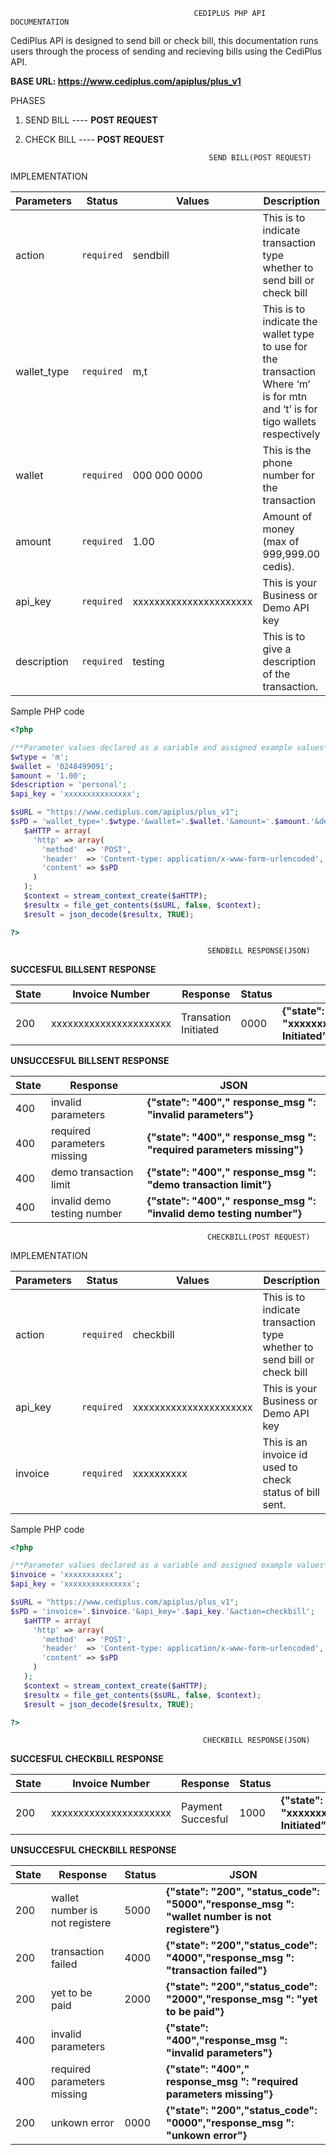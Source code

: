                                              CEDIPLUS PHP API DOCUMENTATION
CediPlus API is designed to send bill or check bill, this documentation runs users through the process of sending and recieving bills using the CediPlus API.

**BASE URL: https://www.cediplus.com/apiplus/plus_v1**

PHASES
1. SEND BILL ---- **POST REQUEST**
2. CHECK BILL ---- **POST REQUEST**

                                                SEND BILL(POST REQUEST)
IMPLEMENTATION

| Parameters | Status | Values | Description |
| --- | --- | --- | --- |
| action | `required` | sendbill | This is to indicate transaction type whether to send bill or check bill |                               
| wallet_type | `required` | m,t | This is to indicate the wallet type to use for the transaction Where ‘m’ is for mtn and ‘t’ is for tigo wallets respectively |  
| wallet | `required` | 000 000 0000 | This is the phone number for the transaction |
| amount | `required` | 1.00 | Amount of money (max of 999,999.00 cedis). |
| api_key | `required` | xxxxxxxxxxxxxxxxxxxxxx | This is your Business or Demo API key |
| description | `required` | testing | This is to give a description of the transaction. | 

Sample PHP code
```php
<?php

/**Parameter values declared as a variable and assigned example values**/
$wtype = 'm';
$wallet = '0248499091';
$amount = '1.00';
$description = 'personal';
$api_key = 'xxxxxxxxxxxxxxx';

$sURL = "https://www.cediplus.com/apiplus/plus_v1";
$sPD = 'wallet_type='.$wtype.'&wallet='.$wallet.'&amount='.$amount.'&description='.$description.'&api_key='.$api_key.'&action=sendbill'; 
   $aHTTP = array(
     'http' => array(
       'method'  => 'POST',
       'header'  => 'Content-type: application/x-www-form-urlencoded',
       'content' => $sPD
     )
   );
   $context = stream_context_create($aHTTP);
   $resultx = file_get_contents($sURL, false, $context);
   $result = json_decode($resultx, TRUE);

?>
```
                                                SENDBILL RESPONSE(JSON)
**SUCCESFUL BILLSENT RESPONSE**                                               

| State | Invoice Number | Response | Status | JSON | DESCRIPTION |
| --- | --- | --- | --- | --- | --- | 
| 200 | xxxxxxxxxxxxxxxxxxxxxx | Transation Initiated | 0000 | **{"state": "200","invoice_number": "xxxxxxxxxxxxxxxxxxx","response_msg":”Transaction Initiated”,"status_code": "0000",}** | bill sent response |

**UNSUCCESFUL BILLSENT RESPONSE**                                               

| State | Response | JSON |
| --- | --- | --- |
| 400 | invalid parameters | **{"state": "400"," response_msg ": "invalid parameters"}** |
| 400 | required parameters missing | **{"state": "400"," response_msg ": "required parameters missing"}** |
| 400 | demo transaction limit | **{"state": "400"," response_msg ": "demo transaction limit"}** |
| 400 | invalid demo testing number | **{"state": "400"," response_msg ": "invalid demo testing number"}** |


                                                CHECKBILL(POST REQUEST)
IMPLEMENTATION

| Parameters | Status | Values | Description |
| --- | --- | --- | --- |
| action | `required` | checkbill | This is to indicate transaction type whether to send bill or check bill |
| api_key | `required` | xxxxxxxxxxxxxxxxxxxxxx | This is your Business or Demo API key |
| invoice | `required` | xxxxxxxxxx | This is an invoice id used to check status of bill sent. | 

Sample PHP code
```php
<?php

/**Parameter values declared as a variable and assigned example values**/
$invoice = 'xxxxxxxxxxx';
$api_key = 'xxxxxxxxxxxxxxx';

$sURL = "https://www.cediplus.com/apiplus/plus_v1";
$sPD = 'invoice='.$invoice.'&api_key='.$api_key.'&action=checkbill'; 
   $aHTTP = array(
     'http' => array(
       'method'  => 'POST',
       'header'  => 'Content-type: application/x-www-form-urlencoded',
       'content' => $sPD
     )
   );
   $context = stream_context_create($aHTTP);
   $resultx = file_get_contents($sURL, false, $context);
   $result = json_decode($resultx, TRUE);

?>
```

                                               CHECKBILL RESPONSE(JSON)
**SUCCESFUL CHECKBILL RESPONSE**                                               

| State | Invoice Number | Response | Status | JSON | DESCRIPTION |
| --- | --- | --- | --- | --- | --- | 
| 200 | xxxxxxxxxxxxxxxxxxxxxx | Payment Succesful | 1000 | **{"state": "200","invoice_number": "xxxxxxxxxxxxxxxxxxx","response_msg":”Transaction Initiated”,"status_code": "0000",}** | Succesful Payment |

**UNSUCCESFUL CHECKBILL RESPONSE**                                               

| State | Response | Status | JSON |
| --- | --- | --- | --- |
| 200 | wallet number is not registere | 5000 | **{"state": "200", "status_code": "5000","response_msg ": "wallet number is not registere"}** |
| 200 | transaction failed | 4000 | **{"state": "200","status_code": "4000","response_msg ": "transaction failed"}** |
| 200 | yet to be paid | 2000 | **{"state": "200","status_code": "2000","response_msg ": "yet to be paid"}** |
| 400 | invalid parameters |      | **{"state": "400","response_msg ": "invalid parameters"}** |
| 400 | required parameters missing |      |**{"state": "400"," response_msg ": "required parameters missing"}** |
| 200 | unkown error | 0000 |**{"state": "200","status_code": "0000","response_msg ": "unkown error"}** |



                    
